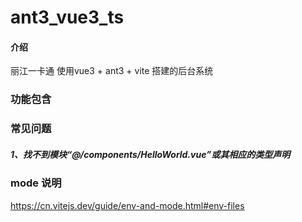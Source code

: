 # ant3_vue3_ts

#### 介绍
丽江一卡通 使用vue3 +  ant3 + vite 搭建的后台系统

### 功能包含


### 常见问题

##### 1、找不到模块“@/components/HelloWorld.vue”或其相应的类型声明




### mode 说明
https://cn.vitejs.dev/guide/env-and-mode.html#env-files 






